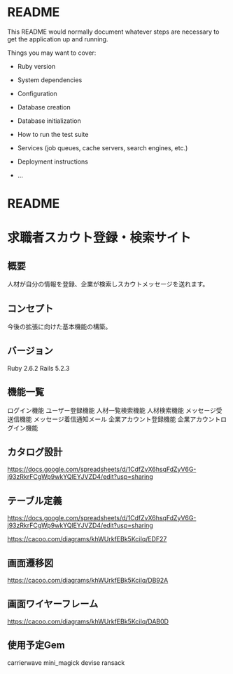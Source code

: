 # README

This README would normally document whatever steps are necessary to get the
application up and running.

Things you may want to cover:

* Ruby version

* System dependencies

* Configuration

* Database creation

* Database initialization

* How to run the test suite

* Services (job queues, cache servers, search engines, etc.)

* Deployment instructions

* ...
# README
# 求職者スカウト登録・検索サイト

## 概要
人材が自分の情報を登録、企業が検索しスカウトメッセージを送れます。

## コンセプト
今後の拡張に向けた基本機能の構築。

## バージョン
Ruby 2.6.2 Rails 5.2.3

## 機能一覧
 ログイン機能
 ユーザー登録機能
 人材一覧検索機能
 人材検索機能
 メッセージ受送信機能
 メッセージ着信通知メール
 企業アカウント登録機能
 企業アカウントログイン機能
 
## カタログ設計
https://docs.google.com/spreadsheets/d/1CdfZvX6hsqFdZyV6G-j93zRkrFCgWp9wkYQlEYJVZD4/edit?usp=sharing

## テーブル定義
https://docs.google.com/spreadsheets/d/1CdfZvX6hsqFdZyV6G-j93zRkrFCgWp9wkYQlEYJVZD4/edit?usp=sharing

https://cacoo.com/diagrams/khWUrkfEBk5KciIq/EDF27

## 画面遷移図
https://cacoo.com/diagrams/khWUrkfEBk5KciIq/DB92A

## 画面ワイヤーフレーム
https://cacoo.com/diagrams/khWUrkfEBk5KciIq/DAB0D

## 使用予定Gem
carrierwave
mini_magick
devise
ransack
